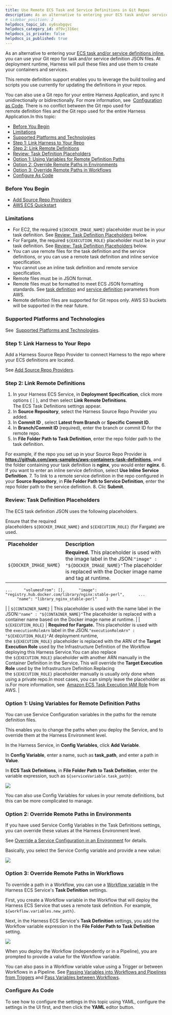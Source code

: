 ```yaml
---
title: Use Remote ECS Task and Service Definitions in Git Repos
description: As an alternative to entering your ECS task and/or service definitions inline , you can use your Git repo for task and/or service definition JSON files. At deployment runtime, Harness will pull these…
# sidebar_position: 2
helpdocs_topic_id: oy6sxbgqvc
helpdocs_category_id: df9vj316ec
helpdocs_is_private: false
helpdocs_is_published: true
---
```


As an alternative to entering your [ECS task and/or service definitions inline](/article/riu73ehy2m-ecs-services), you can use your Git repo for task and/or service definition JSON files. At deployment runtime, Harness will pull these files and use them to create your containers and services.

This remote definition support enables you to leverage the build tooling and scripts you use currently for updating the definitions in your repos.

You can also use a Git repo for your entire Harness Application, and sync it unidirectionally or bidirectionally. For more information, see  [Configuration as Code](https://docs.harness.io/article/htvzryeqjw-configuration-as-code). There is no conflict between the Git repo used for remote definition files and the Git repo used for the entire Harness Application.In this topic:

* [Before You Begin](#before_you_begin)
* [Limitations](#limitations)
* [Supported Platforms and Technologies](#undefined)
* [Step 1: Link Harness to Your Repo](#step_1_link_harness_to_your_repo)
* [Step 2: Link Remote Definitions](#step_2_link_remote_definitions)
* [Review: Task Definition Placeholders](#review_task_definition_placeholders)
* [Option 1: Using Variables for Remote Definition Paths](#option_1_using_variables_for_remote_definition_paths)
* [Option 2: Override Remote Paths in Environments](#option_2_override_remote_paths_in_environments)
* [Option 3: Override Remote Paths in Workflows](/article/oy6sxbgqvc-use-ecs-task-and-service-definitions-in-git-repos#option_3_override_remote_paths_in_workflows)
* [Configure As Code](#configure_as_code)

### Before You Begin

* [Add Source Repo Providers](/article/ay9hlwbgwa-add-source-repo-providers)
* [AWS ECS Quickstart](/article/j39azkrevm-aws-ecs-deployments)

### Limitations

* For EC2, the required `${DOCKER_IMAGE_NAME}` placeholder must be in your task definition. See [Review: Task Definition Placeholders](#review_task_definition_placeholders) below.
* For Fargate, the required `${EXECUTION_ROLE}` placeholder must be in your task definition. See [Review: Task Definition Placeholders](#review_task_definition_placeholders) below.
* You can use remote files for the task definition and the service definitions, or you can use a remote task definition and inline service specification.
* You cannot use an inline task definition and remote service specification.
* Remote files must be in JSON format.
* Remote files must be formatted to meet ECS JSON formatting standards. See [task definition](https://docs.aws.amazon.com/AmazonECS/latest/developerguide/task_definition_parameters.html) and [service definition](https://docs.aws.amazon.com/AmazonECS/latest/developerguide/service_definition_parameters.html) parameters from AWS.
* Remote definition files are supported for Git repos only. AWS S3 buckets will be supported in the near future.

### Supported Platforms and Technologies

See  [Supported Platforms and Technologies](/article/220d0ojx5y-supported-platforms).

### Step 1: Link Harness to Your Repo

Add a Harness Source Repo Provider to connect Harness to the repo where your ECS definitions are located.

See [Add Source Repo Providers](/article/ay9hlwbgwa-add-source-repo-providers).

### Step 2: Link Remote Definitions

1. In your Harness ECS Service, in **Deployment Specification**, click more options (**︙**), and then select **Link Remote Definitions**.  
The ECS Task Definitions settings appear.
2. In **Source Repository**, select the Harness Source Repo Provider you added.
3. In **Commit ID** , select **Latest from Branch** or **Specific Commit ID**.
4. In **Branch/Commit ID** (required), enter the branch or commit ID for the remote repo.
5. In **File Folder Path to Task Definition**, enter the repo folder path to the task definition.  
  
For example, if the repo you set up in your Source Repo Provider is **https://github.com/aws-samples/aws-containers-task-definitions**, and the folder containing your task definition is **nginx**, you would enter **nginx**.
6. If you want to enter an inline service definition, select **Use Inline Service Definition**.
7. To link to a remote service definition in the repo configured in your **Source Repository**, in **File Folder Path to Service Definition**, enter the repo folder path to the service definition.
8. Clic **Submit**.

### Review: Task Definition Placeholders

The ECS task definition JSON uses the following placeholders.

Ensure that the required placeholders `${DOCKER_IMAGE_NAME}` and `${EXECUTION_ROLE}` (for Fargate) are used.

|  |  |
| --- | --- |
| **Placeholder** | **Description** |
| `${DOCKER_IMAGE_NAME}` | **Required.** This placeholder is used with the image label in the JSON:`"image" : "${DOCKER_IMAGE_NAME}"`The placeholder is replaced with the Docker image name and tag at runtime.
```
...     "volumesFrom": [],      "image": "registry.hub.docker.com/library/nginx:stable-perl",      ...      "name": "library_nginx_stable-perl"    }
```
 |
| `${CONTAINER_NAME}` | This placeholder is used with the name label in the JSON:`"name" : "${CONTAINER_NAME}"`The placeholder is replaced with a container name based on the Docker image name at runtime. |
| `${EXECUTION_ROLE}` | **Required for Fargate.** This placeholder is used with the `executionRoleArn` label in the JSON.`"executionRoleArn" : "${EXECUTION_ROLE}"`At deployment runtime, the `${EXECUTION_ROLE}` placeholder is replaced with the ARN of the **Target Execution Role** used by the Infrastructure Definition of the Workflow deploying this Harness Service.You can also replace the `${EXECUTION_ROLE}` placeholder with another ARN manually in the Container Definition in the Service. This will override the **Target Execution Role** used by the Infrastructure Definition.Replacing the `${EXECUTION_ROLE}` placeholder manually is usually only done when using a private repo.In most cases, you can simply leave the placeholder as is.For more information, see  [Amazon ECS Task Execution IAM Role](https://docs.aws.amazon.com/AmazonECS/latest/developerguide/task_execution_IAM_role.html) from AWS. |

### Option 1: Using Variables for Remote Definition Paths

You can use Service Configuration variables in the paths for the remote definition files.

This enables you to change the paths when you deploy the Service, and to override them at the Harness Environment level.

In the Harness Service, in **Config Variables**, click **Add Variable**.

In **Config Variable**, enter a name, such as **task\_path**, and enter a path in **Value**.

In **ECS Task Definitions**, in **File Folder Path to Task Definition**, enter the variable expression, such as `${serviceVariable.task_path}`:

![](./static/use-ecs-task-and-service-definitions-in-git-repos-33.png)

You can also use Config Variables for values in your remote definitions, but this can be more complicated to manage.

### Option 2: Override Remote Paths in Environments

If you have used Service Config Variables in the Task Definitions settings, you can override these values at the Harness Environment level.

See [Override a Service Configuration in an Environment](/article/4m2kst307m-override-service-files-and-variables-in-environments) for details.

Basically, you select the Service Config variable and provide a new value:

![](./static/use-ecs-task-and-service-definitions-in-git-repos-34.png)

### Option 3: Override Remote Paths in Workflows

To override a path in a Workflow, you can use a [Workflow variable](/article/766iheu1bk-add-workflow-variables-new-template) in the Harness ECS Service's **Task Definition** settings.

First, you create a Workflow variable in the Workflow that will deploy the Harness ECS Service that uses a remote task definition. For example, `${workflow.variables.new_path}`.

Next, in the Harness ECS Service's **Task Definition** settings, you add the Workflow variable expression in the **File Folder Path to Task Definition** setting.

![](./static/use-ecs-task-and-service-definitions-in-git-repos-35.png)

When you deploy the Workflow (independently or in a Pipeline), you are prompted to provide a value for the Workflow variable.

You can also pass in a Workflow variable value using a Trigger or between Workflows in a Pipeline. See [Passing Variables into Workflows and Pipelines from Triggers](/article/revc37vl0f-passing-variable-into-workflows) and [Pass Variables between Workflows](/article/gkmgrz9shh-how-to-pass-variables-between-workflows).

### Configure As Code

To see how to configure the settings in this topic using YAML, configure the settings in the UI first, and then click the **YAML** editor button.

